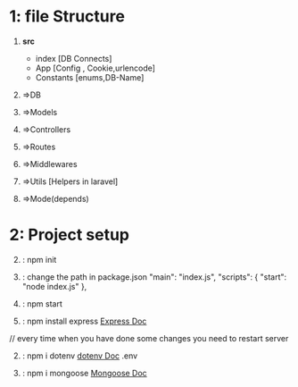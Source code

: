 # 1: file Structure

  1. **src**
      - index [DB Connects]
      - App [Config , Cookie,urlencode]
      - Constants [enums,DB-Name]
  


1. =>DB
1. =>Models
1. =>Controllers
1. =>Routes
1. =>Middlewares
1. =>Utils  [Helpers in laravel]
1. =>Mode(depends)



# 2:  Project setup 
2. : npm init

2. : change the path in package.json 
       "main": "index.js",
       "scripts": {
           "start": "node index.js"
        },

2. : npm start

2. : npm install express  [Express Doc](https://expressjs.com/en/5x/api.html)


// every time when you have done some changes you need to restart server

2. : npm i dotenv   [dotenv Doc](https://www.npmjs.com/package/dotenv)
    .env

2. : npm i mongoose  [Mongoose Doc](https://github.com/phinixBlack/mongoBasic.git)
